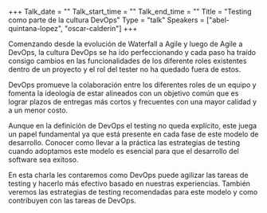 +++
Talk_date = ""
Talk_start_time = ""
Talk_end_time = ""
Title = "Testing como parte de la cultura DevOps"
Type = "talk"
Speakers = ["abel-quintana-lopez", "oscar-calderin"]
+++

Comenzando desde la evolución de Waterfall a Agile y luego de Agile a DevOps, la cultura DevOps se ha ido perfeccionando y cada paso ha traído consigo cambios en las funcionalidades de los diferente roles existentes dentro de un proyecto y el rol del tester no ha quedado fuera de estos.

DevOps promueve la colaboración entre los diferentes roles de un equipo y fomenta la ideología de estar alineados con un objetivo común que es lograr plazos de entregas más cortos y frecuentes con una mayor calidad y a un menor costo.

Aunque en la definición de DevOps el testing no queda explícito, este juega un papel fundamental ya que está presente en cada fase de este modelo de desarrollo. Conocer como llevar a la práctica las estrategias de testing cuando adoptamos este modelo es esencial para que el desarrollo del software sea exitoso.

En esta charla les contaremos como DevOps puede agilizar las tareas de testing y hacerlo más efectivo basado en nuestras experiencias. También veremos las estrategias de testing recomendadas para este modelo y como contribuyen con las tareas de DevOps.

